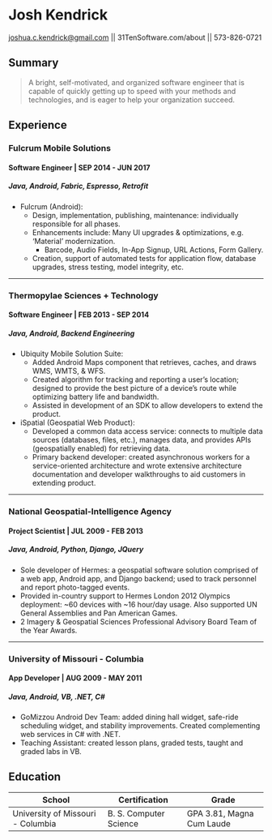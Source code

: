 # Josh Kendrick

joshua.c.kendrick@gmail.com || 31TenSoftware.com/about || 573-826-0721

## Summary
> A bright, self-motivated, and organized software engineer that is capable of quickly getting up to speed with your methods and technologies, and is eager to help your organization succeed.

## Experience

### Fulcrum Mobile Solutions

#### Software Engineer | SEP 2014 - JUN 2017

##### Java, Android, Fabric, Espresso, Retrofit

- Fulcrum (Android):
  - Design, implementation, publishing, maintenance: individually responsible for all phases.
  - Enhancements include: Many UI upgrades & optimizations, e.g. ‘Material’ modernization.
    - Barcode, Audio Fields, In-App Signup, URL Actions, Form Gallery.
  - Creation, support of automated tests for application flow, database upgrades, stress testing, model integrity, etc.

---

### Thermopylae Sciences + Technology

#### Software Engineer | FEB 2013 - SEP 2014

##### Java, Android, Backend Engineering

- Ubiquity Mobile Solution Suite:
  - Added Android Maps component that retrieves, caches, and draws WMS, WMTS, & WFS.
  - Created algorithm for tracking and reporting a user’s location; designed to provide the best picture of a device’s route while optimizing battery life and bandwidth.
  - Assisted in development of an SDK to allow developers to extend the product.
- iSpatial (Geospatial Web Product):
  - Developed a common data access service: connects to multiple data sources (databases, files, etc.), manages data, and provides APIs (geospatially enabled) for retrieving data.
  - Primary backend developer: created asynchronous workers for a service-oriented architecture and wrote extensive architecture documentation and developer walkthroughs to aid customers in extending product.

---

### National Geospatial-Intelligence Agency

#### Project Scientist | JUL 2009 - FEB 2013

##### Java, Android, Python, Django, JQuery

- Sole developer of Hermes: a geospatial software solution comprised of a web app, Android app, and Django backend; used to track personnel and report photo-tagged events.
- Provided in-country support to Hermes London 2012 Olympics deployment: ~60 devices with ~16 hour/day usage. Also supported UN General Assemblies and Pan American Games.
- 2 Imagery & Geospatial Sciences Professional Advisory Board Team of the Year Awards.

---

### University of Missouri - Columbia

#### App Developer | AUG 2009 - MAY 2011

##### Java, Android, VB, .NET, C#

- GoMizzou Android Dev Team: added dining hall widget, safe-ride scheduling widget, and stability improvements. Created complementing web services in C# with .NET.
- Teaching Assistant: created lesson plans, graded tests, taught and graded labs in VB.

## Education
| School | Certification | Grade |
| --- | --- | --- |
| University of Missouri - Columbia | B. S. Computer Science | GPA 3.81, Magna Cum Laude
